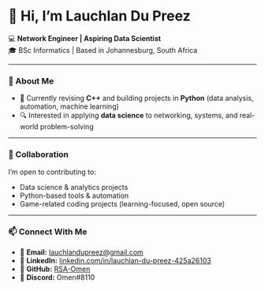 # 👋 Hi, I’m Lauchlan Du Preez  

💻 **Network Engineer | Aspiring Data Scientist**  
🎓 BSc Informatics | Based in Johannesburg, South Africa  

---

### 🚀 About Me
- 🌱 Currently revising **C++** and building projects in **Python** (data analysis, automation, machine learning)  
- 🔍 Interested in applying **data science** to networking, systems, and real-world problem-solving   

---

### 🤝 Collaboration
I’m open to contributing to:  
- Data science & analytics projects  
- Python-based tools & automation  
- Game-related coding projects (learning-focused, open source)  

---

### 📫 Connect With Me
- 📧 **Email:** lauchlandupreez@gmail.com  
- 🔗 **LinkedIn:** [linkedin.com/in/lauchlan-du-preez-425a26103](https://www.linkedin.com/in/lauchlan-du-preez-425a26103/)  
- 🔗 **GitHub:** [RSA-Omen](https://github.com/RSA-Omen/RSA-Omen)  
- 💬 **Discord:** Omen#8110
